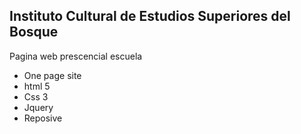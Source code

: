 ## Instituto Cultural de Estudios Superiores del Bosque
Pagina web prescencial escuela

- One page site 
- html 5
- Css 3
- Jquery 
- Reposive